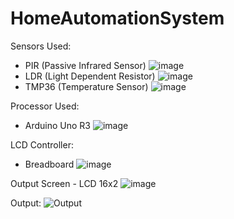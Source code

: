 ﻿# HomeAutomationSystem
 Sensors Used:
- PIR (Passive Infrared Sensor)
![image](https://user-images.githubusercontent.com/80665616/235198045-37e079ed-8e06-480b-9dcb-6274febfa29c.png)
- LDR (Light Dependent Resistor)
![image](https://user-images.githubusercontent.com/80665616/235197912-08448fa7-1353-4219-aeb3-7fd0b7b5703c.png)
- TMP36 (Temperature Sensor)
![image](https://user-images.githubusercontent.com/80665616/235198105-8e4f0dc8-a067-48dc-995f-9bed86675cd6.png)

Processor Used:
- Arduino Uno R3
![image](https://user-images.githubusercontent.com/80665616/235198366-96050b7d-4cd8-430c-b38c-8b501d4984e4.png)

LCD Controller:
- Breadboard
![image](https://user-images.githubusercontent.com/80665616/235198656-564f2839-a962-4e5f-87ae-329ddaf2b345.png)

Output Screen - LCD 16x2
![image](https://user-images.githubusercontent.com/80665616/235198174-1512e568-4e9a-48ee-8201-ded0ac7aeb1b.png)

Output:
![Output](https://user-images.githubusercontent.com/80665616/235196929-18313c0c-fab3-48ce-85ba-c67c5418424f.png)
